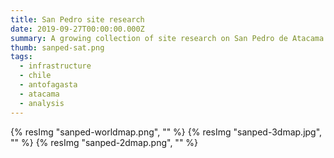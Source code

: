 ```yaml
---
title: San Pedro site research
date: 2019-09-27T00:00:00.000Z
summary: A growing collection of site research on San Pedro de Atacama
thumb: sanped-sat.png
tags:
  - infrastructure
  - chile
  - antofagasta
  - atacama
  - analysis
---
```

{% resImg "sanped-worldmap.png", "" %}
{% resImg "sanped-3dmap.jpg", "" %}
{% resImg "sanped-2dmap.png", "" %}
